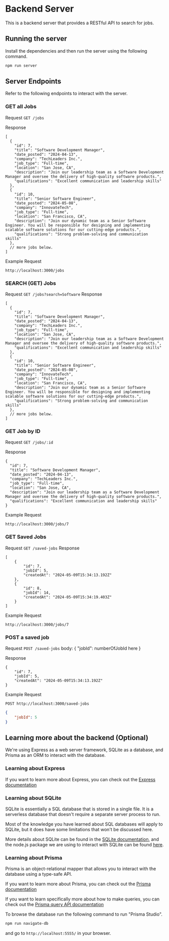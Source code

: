 # Backend Server

This is a backend server that provides a RESTful API to search for jobs.

## Running the server

Install the dependencies and then run the server using the following command.

```sh
npm run server
```


## Server Endpoints

Refer to the following endpoints to interact with the server.

### GET all Jobs
Request
`GET /jobs`

Response
```json5
[
  {
    "id": 7,
    "title": "Software Development Manager",
    "date_posted": "2024-04-13",
    "company": "TechLeaders Inc.",
    "job_type": "Full-time",
    "location": "San Jose, CA",
    "description": "Join our leadership team as a Software Development Manager and oversee the delivery of high-quality software products.",
    "qualifications": "Excellent communication and leadership skills"
  },
  {
    "id": 10,
    "title": "Senior Software Engineer",
    "date_posted": "2024-05-08",
    "company": "InnovateTech",
    "job_type": "Full-time",
    "location": "San Francisco, CA",
    "description": "Join our dynamic team as a Senior Software Engineer. You will be responsible for designing and implementing scalable software solutions for our cutting-edge products.",
    "qualifications": "Strong problem-solving and communication skills"
  },
  // more jobs below.
]
```

Example Request
```
http://localhost:3000/jobs
```

### SEARCH (GET) Jobs

Request
`GET /jobs?search=Software`
Response
```json5
[
  {
    "id": 7,
    "title": "Software Development Manager",
    "date_posted": "2024-04-13",
    "company": "TechLeaders Inc.",
    "job_type": "Full-time",
    "location": "San Jose, CA",
    "description": "Join our leadership team as a Software Development Manager and oversee the delivery of high-quality software products.",
    "qualifications": "Excellent communication and leadership skills"
  },
  {
    "id": 10,
    "title": "Senior Software Engineer",
    "date_posted": "2024-05-08",
    "company": "InnovateTech",
    "job_type": "Full-time",
    "location": "San Francisco, CA",
    "description": "Join our dynamic team as a Senior Software Engineer. You will be responsible for designing and implementing scalable software solutions for our cutting-edge products.",
    "qualifications": "Strong problem-solving and communication skills"
  },
  // more jobs below.
]
```

### GET Job by ID

Request
`GET /jobs/:id`

Response
```
{
  "id": 7,
  "title": "Software Development Manager",
  "date_posted": "2024-04-13",
  "company": "TechLeaders Inc.",
  "job_type": "Full-time",
  "location": "San Jose, CA",
  "description": "Join our leadership team as a Software Development Manager and oversee the delivery of high-quality software products.",
  "qualifications": "Excellent communication and leadership skills"
}
```

Example Request
```
http://localhost:3000/jobs/7
```

### GET Saved Jobs

Request
`GET /saved-jobs`
Response
```
[
    {
        "id": 7,
        "jobId": 5,
        "createdAt": "2024-05-09T15:34:13.192Z"
    },
    {
        "id": 8,
        "jobId": 14,
        "createdAt": "2024-05-09T15:34:19.403Z"
    }
]
```
Example Request
```
http://localhost:3000/jobs/7
```

### POST a saved job

Request
`POST /saved-jobs`
body:
{
    "jobId": numberOfJobId here
}

Response
```
{
    "id": 7,
    "jobId": 5,
    "createdAt": "2024-05-09T15:34:13.192Z"
}
```
Example Request
```
POST http://localhost:3000/saved-jobs
```
```json
{
    "jobId": 5
}
```

## Learning more about the backend (Optional)

We're using Express as a web server framework, SQLite as a database, and Prisma as an ORM to interact with the database.

### Learning about Express

If you want to learn more about Express, you can check out the [Express documentation](https://expressjs.com/)

### Learning about SQLite

SQLite is essentially a SQL database that is stored in a single file. It is a serverless database that doesn't require a separate server process to run.

Most of the knowledge you have learned about SQL databases will apply to SQLite, but it does have some limitations that won't be discussed here.

More details about SQLite can be found in the [SQLite documentation](https://www.sqlite.org/docs.html), and the node.js package we are using to interact with SQLite can be found [here](https://www.npmjs.com/package/sqlite3).

### Learning about Prisma

Prisma is an object-relational mapper that allows you to interact with the database using a type-safe API.

If you want to learn more about Prisma, you can check out the [Prisma documentation](https://www.prisma.io/docs/)

If you want to learn specifically more about how to make queries, you can check out the [Prisma query API documentation](https://www.prisma.io/docs/orm/prisma-client/queries/crud)

To browse the database run the following command to run "Prisma Studio".
```sh
npm run navigate-db
```
and go to `http://localhost:5555/` in your browser.
